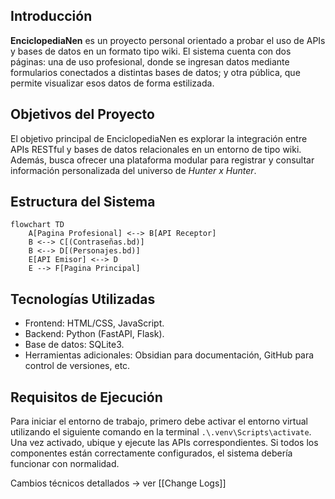 ## Introducción
**EnciclopediaNen** es un proyecto personal orientado a probar el uso de APIs y bases de datos en un formato tipo wiki. El sistema cuenta con dos páginas: una de uso profesional, donde se ingresan datos mediante formularios conectados a distintas bases de datos; y otra pública, que permite visualizar esos datos de forma estilizada.

## Objetivos del Proyecto
El objetivo principal de EnciclopediaNen es explorar la integración entre APIs RESTful y bases de datos relacionales en un entorno de tipo wiki. Además, busca ofrecer una plataforma modular para registrar y consultar información personalizada del universo de _Hunter x Hunter_.

## Estructura del Sistema

```mermaid
flowchart TD
	A[Pagina Profesional] <--> B[API Receptor]
	B <--> C[(Contraseñas.bd)]
	B <--> D[(Personajes.bd)]
	E[API Emisor] <--> D
	E --> F[Pagina Principal]
```

## Tecnologías Utilizadas
- Frontend: HTML/CSS, JavaScript.
- Backend: Python (FastAPI, Flask).
- Base de datos: SQLite3.
- Herramientas adicionales: Obsidian para documentación, GitHub para control de versiones, etc.

## Requisitos de Ejecución
Para iniciar el entorno de trabajo, primero debe activar el entorno virtual utilizando el siguiente comando en la terminal  `.\.venv\Scripts\activate`. Una vez activado, ubique y ejecute las APIs correspondientes. Si todos los componentes están correctamente configurados, el sistema debería funcionar con normalidad.

Cambios técnicos detallados -> ver [[Change Logs]]